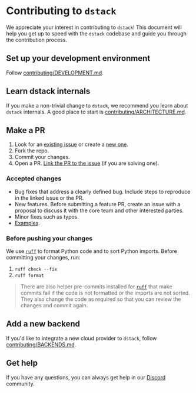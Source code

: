# Contributing to `dstack`

We appreciate your interest in contributing to `dstack`! This document will help you get up to speed with the `dstack` codebase and guide you through the contribution process.

## Set up your development environment

Follow [contributing/DEVELOPMENT.md](contributing/DEVELOPMENT.md).

## Learn dstack internals

If you make a non-trivial change to `dstack`, we recommend you learn about `dstack` internals. A good place to start is [contributing/ARCHITECTURE.md](contributing/ARCHITECTURE.md).

## Make a PR

1. Look for an [existing issue](https://github.com/dstackai/dstack/issues) or create a [new one](https://github.com/dstackai/dstack/issues/new/choose).
2. Fork the repo.
3. Commit your changes.
4. Open a PR. [Link the PR to the issue](https://docs.github.com/en/issues/tracking-your-work-with-issues/linking-a-pull-request-to-an-issue) (if you are solving one).

### Accepted changes

* Bug fixes that address a clearly defined bug. Include steps to reproduce in the linked issue or the PR.
* New features. Before submitting a feature PR, create an issue with a proposal to discuss it with the core team and other interested parties.
* Minor fixes such as typos.
* [Examples](examples/README.md).

### Before pushing your changes

We use [`ruff`](https://docs.astral.sh/ruff/) to format Python code and to sort Python imports. Before committing your changes, run:

1. `ruff check --fix`
2. `ruff format`

> There are also helper pre-commits installed for [`ruff`](https://docs.astral.sh/ruff/integrations/#pre-commit) that make commits fail if the code is not formatted or the imports are not sorted. They also change the code as required so that you can review the changes and commit again.

## Add a new backend

If you'd like to integrate a new cloud provider to `dstack`, follow [contributing/BACKENDS.md](contributing/BACKENDS.md).

## Get help

If you have any questions, you can always get help in our [Discord](https://discord.gg/u8SmfwPpMd) community.
